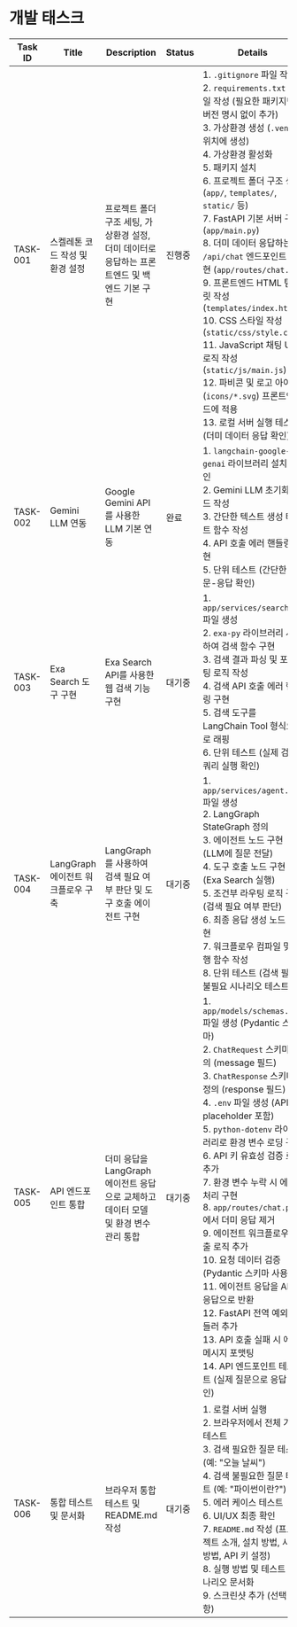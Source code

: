 # 개발 태스크

| Task ID | Title | Description | Status | Details | Assign To |
|---------|-------|-------------|--------|---------|-----------|
| TASK-001 | 스켈레톤 코드 작성 및 환경 설정 | 프로젝트 폴더 구조 세팅, 가상환경 설정, 더미 데이터로 응답하는 프론트엔드 및 백엔드 기본 구현 | 진행중 | 1. `.gitignore` 파일 작성<br>2. `requirements.txt` 파일 작성 (필요한 패키지만 버전 명시 없이 추가)<br>3. 가상환경 생성 (`.venv` 위치에 생성)<br>4. 가상환경 활성화<br>5. 패키지 설치<br>6. 프로젝트 폴더 구조 생성 (`app/`, `templates/`, `static/` 등)<br>7. FastAPI 기본 서버 구현 (`app/main.py`)<br>8. 더미 데이터 응답하는 `/api/chat` 엔드포인트 구현 (`app/routes/chat.py`)<br>9. 프론트엔드 HTML 템플릿 작성 (`templates/index.html`)<br>10. CSS 스타일 작성 (`static/css/style.css`)<br>11. JavaScript 채팅 UI 로직 작성 (`static/js/main.js`)<br>12. 파비콘 및 로고 아이콘 (`icons/*.svg`) 프론트엔드에 적용<br>13. 로컬 서버 실행 테스트 (더미 데이터 응답 확인) | Backend & Frontend |
| TASK-002 | Gemini LLM 연동 | Google Gemini API를 사용한 LLM 기본 연동 | 완료 | 1. `langchain-google-genai` 라이브러리 설치 확인<br>2. Gemini LLM 초기화 코드 작성<br>3. 간단한 텍스트 생성 테스트 함수 작성<br>4. API 호출 에러 핸들링 구현<br>5. 단위 테스트 (간단한 질문-응답 확인) | Backend |
| TASK-003 | Exa Search 도구 구현 | Exa Search API를 사용한 웹 검색 기능 구현 | 대기중 | 1. `app/services/search.py` 파일 생성<br>2. `exa-py` 라이브러리 사용하여 검색 함수 구현<br>3. 검색 결과 파싱 및 포맷팅 로직 작성<br>4. 검색 API 호출 에러 핸들링 구현<br>5. 검색 도구를 LangChain Tool 형식으로 래핑<br>6. 단위 테스트 (실제 검색 쿼리 실행 확인) | Backend |
| TASK-004 | LangGraph 에이전트 워크플로우 구축 | LangGraph를 사용하여 검색 필요 여부 판단 및 도구 호출 에이전트 구현 | 대기중 | 1. `app/services/agent.py` 파일 생성<br>2. LangGraph StateGraph 정의<br>3. 에이전트 노드 구현 (LLM에 질문 전달)<br>4. 도구 호출 노드 구현 (Exa Search 실행)<br>5. 조건부 라우팅 로직 구현 (검색 필요 여부 판단)<br>6. 최종 응답 생성 노드 구현<br>7. 워크플로우 컴파일 및 실행 함수 작성<br>8. 단위 테스트 (검색 필요/불필요 시나리오 테스트) | Backend |
| TASK-005 | API 엔드포인트 통합 | 더미 응답을 LangGraph 에이전트 응답으로 교체하고 데이터 모델 및 환경 변수 관리 통합 | 대기중 | 1. `app/models/schemas.py` 파일 생성 (Pydantic 스키마)<br>2. `ChatRequest` 스키마 정의 (message 필드)<br>3. `ChatResponse` 스키마 정의 (response 필드)<br>4. `.env` 파일 생성 (API 키 placeholder 포함)<br>5. `python-dotenv` 라이브러리로 환경 변수 로딩 구현<br>6. API 키 유효성 검증 로직 추가<br>7. 환경 변수 누락 시 에러 처리 구현<br>8. `app/routes/chat.py`에서 더미 응답 제거<br>9. 에이전트 워크플로우 호출 로직 추가<br>10. 요청 데이터 검증 (Pydantic 스키마 사용)<br>11. 에이전트 응답을 API 응답으로 반환<br>12. FastAPI 전역 예외 핸들러 추가<br>13. API 호출 실패 시 에러 메시지 포맷팅<br>14. API 엔드포인트 테스트 (실제 질문으로 응답 확인) | Backend |
| TASK-006 | 통합 테스트 및 문서화 | 브라우저 통합 테스트 및 README.md 작성 | 대기중 | 1. 로컬 서버 실행<br>2. 브라우저에서 전체 기능 테스트<br>3. 검색 필요한 질문 테스트 (예: "오늘 날씨")<br>4. 검색 불필요한 질문 테스트 (예: "파이썬이란?")<br>5. 에러 케이스 테스트<br>6. UI/UX 최종 확인<br>7. `README.md` 작성 (프로젝트 소개, 설치 방법, 사용 방법, API 키 설정)<br>8. 실행 방법 및 테스트 시나리오 문서화<br>9. 스크린샷 추가 (선택 사항) | Backend & Frontend |

